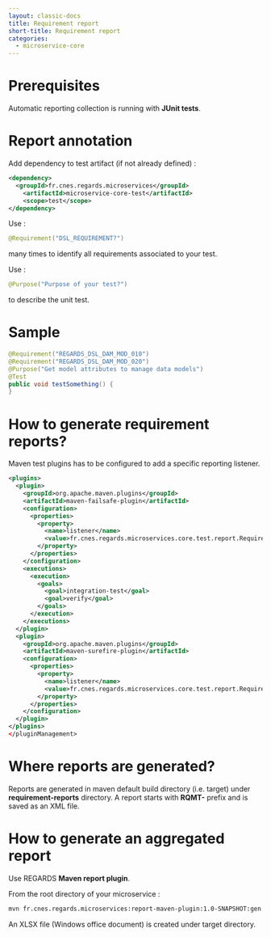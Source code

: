 ```yaml
---
layout: classic-docs 
title: Requirement report 
short-title: Requirement report 
categories:
  - microservice-core
---
```


Prerequisites
=============

Automatic reporting collection is running with **JUnit tests**.

Report annotation
=================

Add dependency to test artifact (if not already defined) :

```xml
<dependency>
  <groupId>fr.cnes.regards.microservices</groupId>
	<artifactId>microservice-core-test</artifactId>
	<scope>test</scope>
</dependency>
```

Use :

```java
@Requirement("DSL_REQUIREMENT?")
```

many times to identify all requirements associated to your test.

Use :

```java
@Purpose("Purpose of your test?")
```

to describe the unit test.

Sample
======

```java
@Requirement("REGARDS_DSL_DAM_MOD_010")
@Requirement("REGARDS_DSL_DAM_MOD_020")
@Purpose("Get model attributes to manage data models")
@Test
public void testSomething() {
}
```

How to generate requirement reports?
====================================

Maven test plugins has to be configured to add a specific reporting listener.

```xml
<plugins>
  <plugin>
    <groupId>org.apache.maven.plugins</groupId>
    <artifactId>maven-failsafe-plugin</artifactId>
    <configuration>
      <properties>
        <property>
          <name>listener</name>
          <value>fr.cnes.regards.microservices.core.test.report.RequirementMatrixReportListener</value>
        </property>
      </properties>
    </configuration>
    <executions>
      <execution>
        <goals>
          <goal>integration-test</goal>
          <goal>verify</goal>
        </goals>
      </execution>
    </executions>
  </plugin>
  <plugin>
    <groupId>org.apache.maven.plugins</groupId>
    <artifactId>maven-surefire-plugin</artifactId>
    <configuration>
      <properties>
        <property>
          <name>listener</name>
          <value>fr.cnes.regards.microservices.core.test.report.RequirementMatrixReportListener</value>
        </property>
      </properties>
    </configuration>
  </plugin>
</plugins>
</pluginManagement>
```

Where reports are generated?
============================

Reports are generated in maven default build directory (i.e. target) under **requirement-reports** directory. A report starts with **RQMT-** prefix and is saved as an XML file.

How to generate an aggregated report
====================================

Use REGARDS **Maven report plugin**.

From the root directory of your microservice :

```bash
mvn fr.cnes.regards.microservices:report-maven-plugin:1.0-SNAPSHOT:gen --non-recursive
```

An XLSX file (Windows office document) is created under target directory.

